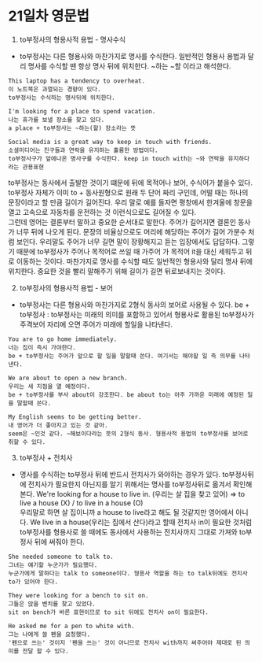 # 21일차 영문법

1. to부정사의 형용사적 용법 - 명사수식

-   to부정사는 다른 형용사와 마찬가지로 명사를 수식한다. 일반적인 형용사 용법과 달리 명사를 수식할 땐 항상 명사 뒤에 위치한다.
    ~하는 ~할 이라고 해석한다.

```
This laptop has a tendency to overheat.
이 노트북은 과열되는 경향이 있다.
to부정사는 수식하는 명사뒤에 위치한다.

I'm looking for a place to spend vacation.
나는 휴가를 보낼 장소를 찾고 있다.
a place + to부정사는 ~하는(할) 장소라는 뜻

Social media is a great way to keep in touch with friends.
소셜미디어는 친구들과 연락을 유지하는 훌륭한 방법이다.
to부정사구가 앞에나온 명사구를 수식한다. keep in touch with는 ~와 연락을 유지하다 라는 관용표현
```

to부정사는 동사에서 출발한 것이기 떄문에 뒤에 목적어나 보어, 수식어가 붙을수 있다. to부정사 자체가 이미 to + 동사원형으로 원래 두 단어 짜리 구인데, 어떨 때는 하나의 문장이라고 할 만큼 길이가 길어진다. 우리 말로 예를 들자면 평창에서 한겨울에 창문을 열고 고속으로 자동차를 운전하는 것 이런식으로도 길어질 수 있다.  
그런데 영어는 결론부터 말하고 중요한 순서대로 말한다. 주어가 길어지면 결론인 동사가 너무 뒤에 나오게 된다. 문장의 비율상으로도 머리에 해당하는 주어가 길어 가분수 처럼 보인다. 우리말도 주어가 너무 길면 말이 장황해지고 듣는 입장에서도 답답하다. 그렇기 때문에 to부정사가 주어나 목적어로 쓰일 때 가주어 가 목적어 it을 대신 세워두고 뒤로 이동하는 것이다. 마찬가지로 명사를 수식할 때도 일반적인 형용사와 달리 명사 뒤에 위치한다. 중요한 것을 빨리 말해주기 위해 길이가 길면 뒤로보내지는 것이다.

2. to부정사의 형용사적 용법 - 보어

-   to부정사는 다른 형용사와 마찬가지로 2형식 동사의 보어로 사용될 수 있다.
    be + to부정사 : to부정사는 미래의 의미를 포함하고 있어서 형용사로 활용된 to부정사가 주격보어 자리에 오면 주어가 미래에 할일을 나타낸다.

```
You are to go home immediately.
너는 집이 즉시 가야한다.
be + to부정사는 주어가 앞으로 할 일을 말할때 쓴다. 여기서는 해야할 일 즉 의무를 나타낸다.

We are about to open a new branch.
우리는 새 지점을 열 예정이다.
be + to부정사를 부사 about이 강조한다. be about to는 아주 가까운 미래에 예정된 일을 말할때 쓴다.

My English seems to be getting better.
내 영어가 더 좋아지고 있는 것 같아.
seem은 ~인것 같다. ~해보이다라는 뜻의 2형식 동사. 형용사적 용법의 to부정사를 보어로 취할 수 있다.
```

3. to부정사 + 전치사

-   명사를 수식하는 to부정사 뒤에 반드시 전치사가 와야하는 경우가 있다. to부정사뒤에 전치사가 필요한지 아닌지를 알기 위해서는 명사를 to부정사뒤로 옮겨서 확인해본다.
    We're looking for a house to live in. (우리는 살 집을 찾고 있어) => to live a house (X) / to live in a house (O)  
    우리말로 하면 살 집이니까 a house to live라고 해도 될 것같지만 영어에서 아니다. We live in a house(우리는 집에서 산다)라고 할때 전치사 in이 필요한 것처럼 to부정사를 형용사로 쓸 때에도 동사에서 사용하는 전치사까지 그대로 가져와 to부정사 뒤에 써줘야 한다.

```
She needed someone to talk to.
그녀는 얘기할 누군가가 필요했다.
누군가에게 말하다는 talk to someone이다. 형용사 역할을 하는 to talk뒤에도 전치사 to가 있어야 한다.

They were looking for a bench to sit on.
그들은 앉을 벤치를 찾고 있었다.
sit on bench가 바른 표현이므로 to sit 뒤에도 전치사 on이 필요한다.

He asked me for a pen to white with.
그는 나에게 쓸 펜을 요청했다.
'펜으로 쓰는' 것이지 '펜을 쓰는' 것이 아니므로 전치사 with까지 써주어야 제대로 된 의미를 전달 할 수 있다.
```
